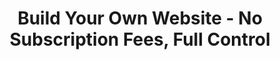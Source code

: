 ---
title: Build Your Own Website - No Subscription Fees, Full Control
blocks:
  - avatarHeader: Meet Your Website Solution
    avatarsName: By Filip Van den Broeck
    description: >-
      A custom website built for your business, fully optimized for mobile,
      accessible, and incredibly easy to manage without any recurring fees. Get
      the freedom to update and control your content whenever you need.
    avatarImage:
      src: /uploads/main/unnamed.jpg
      alt: Filip Van den Broeck
    _template: avatar
  - body: >
      ## Why Choose Our Custom Websites?

      Tired of expensive subscription-based platforms? With our solution, you own
      your website and your data. Built with **accessibility** and **mobile-friendliness** 
      at the core, your site is optimized for the modern web, and you never have to
      worry about being tied to a platform you don’t control.

      - **No Monthly Subscription**: You pay once and have full ownership of your site—no hidden fees.
      - **Your Data, Your Control**: All content is stored as simple files (like text files) that can be easily reused or migrated in the future.
      - **Easy to Update**: Use our simple visual editor to make updates to your website whenever you need, without technical knowledge.
      - **Fully Accessible**: Your site will meet the highest accessibility standards, ensuring a seamless experience for all users.
    color: ''
    _template: content
  - title: Key Features
    featuresId: features
    items:
      - icon:
          name: FaMoneyBillAlt
          color: blue
        title: No Subscription Fees
        text: >-
          Unlike other platforms, you pay only once for your custom website. No
          monthly fees, no lock-in.
        richText: ''
      - icon:
          name: FaKey
          color: green
        title: Full Control of Your Content
        text: >-
          Your website’s content is stored in easily accessible text files, giving you
          the freedom to migrate or update without restrictions.
        richText: ''
      - icon:
          name: FaMobileAlt
          color: orange
        title: Mobile-First Design
        text: >-
          Your website is fully responsive, optimized for mobile devices, and provides
          a smooth user experience on any screen size.
        richText: ''
      - icon:
          name: FaUniversalAccess
          color: yellow
        title: Built for Accessibility
        text: >-
          All websites meet modern accessibility standards, making sure your site is
          usable by everyone, regardless of ability.
        richText: ''
      - icon:
          name: FaPen
          color: purple
        title: Easy Editing
        text: >-
          With our intuitive content management system, you can edit your site’s content directly on the page with no technical skills required.
        richText: ''
    color: tint
    _template: features
  - title: How It Works
    featuresId: howitworks
    items:
      - icon:
          name: FaPlug
          color: blue
        title: Initial Setup
        text: >-
          We handle all the technical setup, from design to deployment. Once your site
          is ready, you can manage it with ease.
        richText: ''
      - icon:
          name: FaTools
          color: yellow
        title: Easy Content Management
        text: >-
          Make content updates whenever you want through our user-friendly editor, no
          technical skills needed.
        richText: ''
      - icon:
          name: FaRocket
          color: red
        title: Deploy and Launch
        text: >-
          Your website will be deployed on Vercel, ensuring top performance and fast loading times.
        richText: ''
    color: tint
    _template: features
  - actions:
      - label: Get Your Custom Website
        type: button
        icon: false
        link: /getstarted
    _template: actions
---